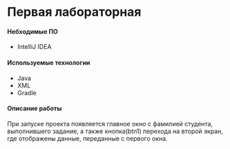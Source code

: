 # Первая лабораторная

#### Небходимые ПО
* IntelliJ IDEA 

#### Используемые технологии
* Java
* XML
* Gradle

#### Описание работы
При запуске проекта появляется главное окно с фамилией студента, выполнившего задание, а также кнопка(btn1) перехода на второй экран, где отображены данные, переданные с первого окна.
